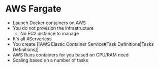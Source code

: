 # AWS Fargate
- Launch Docker containers on AWS
- You do not provision the infrastructure
	- No EC2 instance to manage
- It's all #Serverless 
- You create [[AWS Elastic Container Service#Task Definitions|Tasks Definitions]]
- AWS Runs containers for you based on CPU/RAM need
- Scaling based on a number of tasks
